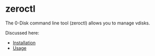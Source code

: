 # zeroctl

The 0-Disk command line tool (zeroctl) allows you to manage vdisks.

Discussed here:

* [Installation](installation.md)
* [Usage](usage.md)
